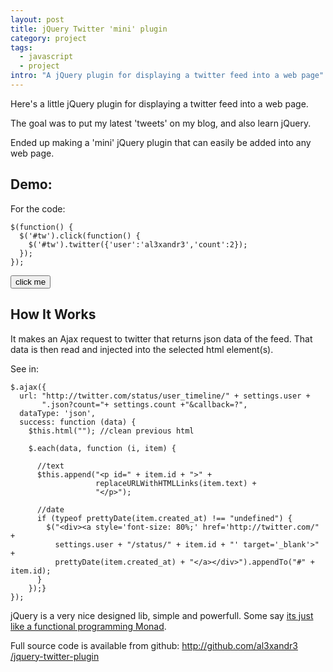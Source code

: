 ```yaml
--- 
layout: post
title: jQuery Twitter 'mini' plugin
category: project
tags:
  - javascript
  - project
intro: "A jQuery plugin for displaying a twitter feed into a web page"
---
```


Here's a little jQuery plugin for displaying a twitter feed into a web page.

The goal was to put my latest 'tweets' on my blog, and also learn jQuery.

Ended up making a 'mini' jQuery plugin that can easily be added into any web
page.

## Demo:

For the code:
    
    $(function() {
      $('#tw').click(function() {
        $('#tw').twitter({'user':'al3xandr3','count':2});
      });
    });
    
<script src="//ajax.googleapis.com/ajax/libs/jquery/1.7.2/jquery.min.js"></script>
<script type="text/javascript" src="/js/twitter.js"></script>
<script type="text/javascript">
$(function() {
  $('#tw2').click(function() {
    $('#tw2').twitter({'user':'al3xandr3','count':2});
  });
});
</script>
<p id="tw2"><button>click me</button></p>

## How It Works

It makes an Ajax request to twitter that returns json data of the feed. That
data is then read and injected into the selected html element(s).

See in:
    
    $.ajax({
      url: "http://twitter.com/status/user_timeline/" + settings.user + 
           ".json?count="+ settings.count +"&callback=?",
      dataType: 'json',
      success: function (data) {
        $this.html(""); //clean previous html
        
        $.each(data, function (i, item) {
          
          //text
          $this.append("<p id=" + item.id + ">" + 
                       replaceURLWithHTMLLinks(item.text) + 
                       "</p>");
    
          //date
          if (typeof prettyDate(item.created_at) !== "undefined") {       
            $("<div><a style='font-size: 80%;' href='http://twitter.com/" +
              settings.user + "/status/" + item.id + "' target='_blank'>" +
              prettyDate(item.created_at) + "</a></div>").appendTo("#" + item.id);
          }
        });}
    });
    

jQuery is a very nice designed lib, simple and powerfull. Some say [its just
like a functional programming Monad][1].

Full source code is available from github: [http://github.com/al3xandr3
/jquery-twitter-plugin][2]

   [1]: http://importantshock.wordpress.com/2009/01/18/jquery-is-a-monad/
   [2]: http://github.com/al3xandr3/jquery-twitter-plugin

